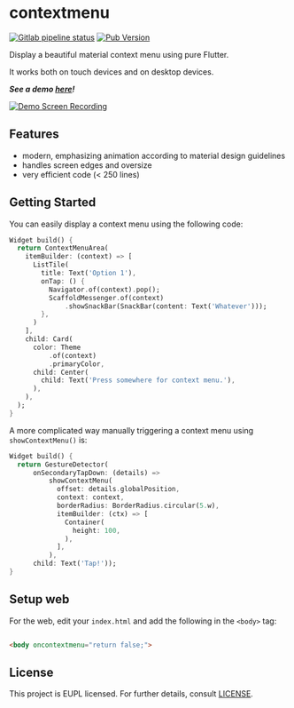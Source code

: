 # contextmenu

[![Gitlab pipeline status](https://img.shields.io/gitlab/pipeline/TheOneWithTheBraid/contextmenu/main?label=GitLab%20CI&logo=gitlab&style=flat-square)](https://gitlab.com/TheOneWithTheBraid/contextmenu) [![Pub Version](https://img.shields.io/pub/v/contextmenu?label=Published&logo=flutter&style=flat-square)](https://pub.dev/packages/contextmenu)

Display a beautiful material context menu using pure Flutter.

It works both on touch devices and on desktop devices.

***See a demo [here](https://theonewiththebraid.gitlab.io/contextmenu/)!***

[![Demo Screen Recording](https://gitlab.com/TheOneWithTheBraid/contextmenu/-/raw/main/example/demo.webp?inline=false)](https://gitlab.com/TheOneWithTheBraid/contextmenu/-/raw/main/example/demo.webp?inline=false)

## Features

* modern, emphasizing animation according to material design guidelines
* handles screen edges and oversize
* very efficient code (< 250 lines)

## Getting Started

You can easily display a context menu using the following code:

```dart
Widget build() {
  return ContextMenuArea(
    itemBuilder: (context) => [
      ListTile(
        title: Text('Option 1'),
        onTap: () {
          Navigator.of(context).pop();
          ScaffoldMessenger.of(context)
              .showSnackBar(SnackBar(content: Text('Whatever')));
        },
      )
    ],
    child: Card(
      color: Theme
          .of(context)
          .primaryColor,
      child: Center(
        child: Text('Press somewhere for context menu.'),
      ),
    ),
  );
}
```

A more complicated way manually triggering a context menu using `showContextMenu()` is:

```dart
Widget build() {
  return GestureDetector(
      onSecondaryTapDown: (details) =>
          showContextMenu(
            offset: details.globalPosition,
            context: context,
            borderRadius: BorderRadius.circular(5.w),
            itemBuilder: (ctx) => [
              Container(
                height: 100,
              ),
            ],
          ),
      child: Text('Tap!'));
}
```

## Setup web

For the web, edit your `index.html` and add the following in the `<body>` tag:

```html

<body oncontextmenu="return false;">
```

## License

This project is EUPL licensed. For further details, consult [LICENSE](LICENSE).
